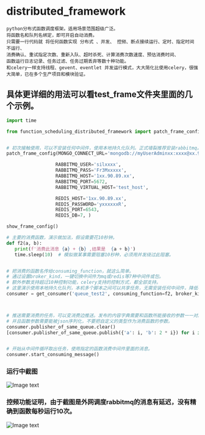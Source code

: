 # distributed_framework
```
python分布式函数调度框架。适用场景范围超级广泛。
将函数名和队列名绑定，即可开启自动消费。
只需要一行代码就 将任何函数实现 分布式 、并发、 控频、断点接续运行、定时、指定时间不运行、
消费确认、重试指定次数、重新入队、超时杀死、计算消费次数速度、预估消费时间、
函数运行日志记录、任务过滤、任务过期丢弃等数十种功能。
和celery一样支持线程、gevent、eventlet 并发运行模式，大大简化比使用celery，很强大简单，已在多个生产项目和模块验证。
```



##  具体更详细的用法可以看test_frame文件夹里面的几个示例。
 ```python
import time

from function_scheduling_distributed_framework import patch_frame_config, show_frame_config,get_consumer


# 初次接触使用，可以不安装任何中间件，使用本地持久化队列。正式墙裂推荐安装rabbitmq。
patch_frame_config(MONGO_CONNECT_URL='mongodb://myUserAdminxx:xxxx@xx.90.89.xx:27016/admin',

                   RABBITMQ_USER='silxxxx',
                   RABBITMQ_PASS='Fr3Mxxxxx',
                   RABBITMQ_HOST='1xx.90.89.xx',
                   RABBITMQ_PORT=5672,
                   RABBITMQ_VIRTUAL_HOST='test_host',

                   REDIS_HOST='1xx.90.89.xx',
                   REDIS_PASSWORD='yxxxxxxR',
                   REDIS_PORT=6543,
                   REDIS_DB=7, )

show_frame_config()

# 主要的消费函数，演示做加法，假设需要花10秒钟。
def f2(a, b):
    print(f'消费此消息 {a} + {b} ,结果是  {a + b}')
    time.sleep(10)  # 模拟做某事需要阻塞10秒种，必须用并发绕过此阻塞。


# 把消费的函数名传给consuming_function，就这么简单。
# 通过设置broker_kind，一键切换中间件为mq或redis等7种中间件或包。
# 额外参数支持超过10种控制功能，celery支持的控制方式，都全部支持。
# 这里演示使用本地持久化队列，本机多个脚本之间可以共享任务，无需安装任何中间件，降低初次使用门槛。
consumer = get_consumer('queue_test2', consuming_function=f2, broker_kind=6)  



# 推送需要消费的任务，可以变消费边推送。发布的内容字典需要和函数所能接收的参数一一对应，
# 并且函数参数需要能被json序列化，不要把自定义的类型作为消费函数的参数。
consumer.publisher_of_same_queue.clear()
[consumer.publisher_of_same_queue.publish({'a': i, 'b': 2 * i}) for i in range(100)]


# 开始从中间件循环取出任务，使用指定的函数消费中间件里面的消息。
consumer.start_consuming_message()

 ```
 
### 运行中截图
![Image text](http://chuantu.xyz/t6/702/1565261117x1033347913.png)
### 控频功能证明，由于截图是外网调度rabbitmq的消息有延迟，没有精确到函数每秒运行10次。
![Image text](http://chuantu.xyz/t6/702/1565260798x1031866013.png)